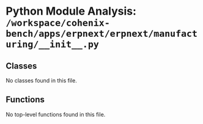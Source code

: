 # Python Module Analysis: `/workspace/cohenix-bench/apps/erpnext/erpnext/manufacturing/__init__.py`

## Classes

No classes found in this file.


## Functions

No top-level functions found in this file.
